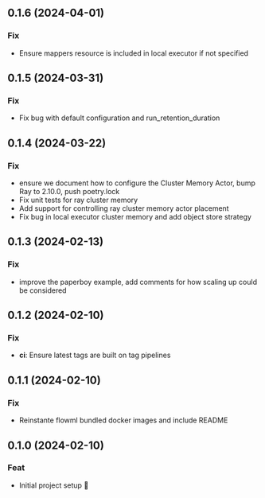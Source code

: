 ## 0.1.6 (2024-04-01)

### Fix

- Ensure mappers resource is included in local executor if not specified

## 0.1.5 (2024-03-31)

### Fix

- Fix bug with default configuration and run_retention_duration

## 0.1.4 (2024-03-22)

### Fix

- ensure we document how to configure the Cluster Memory Actor, bump Ray to 2.10.0, push poetry.lock
- Fix unit tests for ray cluster memory
- Add support for controlling ray cluster memory actor placement
- Fix bug in local executor cluster memory and add object store strategy

## 0.1.3 (2024-02-13)

### Fix

- improve the paperboy example, add comments for how scaling up could be considered

## 0.1.2 (2024-02-10)

### Fix

- **ci**: Ensure latest tags are built on tag pipelines

## 0.1.1 (2024-02-10)

### Fix

- Reinstante flowml bundled docker images and include README

## 0.1.0 (2024-02-10)

### Feat

- Initial project setup :tada:
